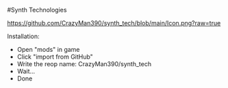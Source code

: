 #Synth Technologies

https://github.com/CrazyMan390/synth_tech/blob/main/Icon.png?raw=true

Installation:
* Open "mods" in game
* Click "import from GitHub"
* Write the reop name:
 CrazyMan390/synth_tech
* Wait...
* Done